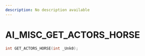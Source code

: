 ```yaml
---
description: No description available 
---
```


# AI_MISC\_GET_ACTORS_HORSE

```cpp
int GET_ACTORS_HORSE(int _Unk0);
```